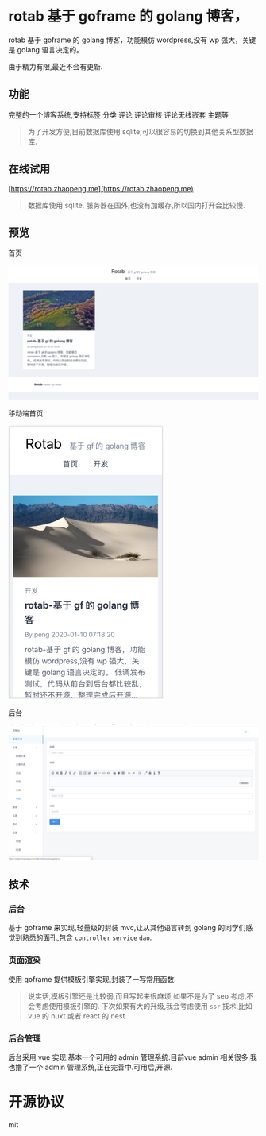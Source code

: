 # rotab 基于 goframe 的 golang 博客，

rotab 基于 goframe 的 golang 博客，功能模仿 wordpress,没有 wp 强大，关键是 golang 语言决定的。

由于精力有限,最近不会有更新.

## 功能

完整的一个博客系统,支持标签 分类 评论 评论审核 评论无线嵌套 主题等


> 为了开发方便,目前数据库使用 sqlite,可以很容易的切换到其他关系型数据库.

## 在线试用

[https://rotab.zhaopeng.me](https://rotab.zhaopeng.me)

> 数据库使用 sqlite, 服务器在国外,也没有加缓存,所以国内打开会比较慢.

## 预览

首页

![首页](./docfile/index.png)

移动端首页

![移动端首页](./docfile/index-2.png)

后台

![后台](./docfile/admin-1.png)

## 技术

### 后台

基于 goframe 来实现,轻量级的封装 mvc,让从其他语言转到 golang 的同学们感觉到熟悉的面孔,包含 `controller` `service` `dao`.


### 页面渲染

使用 goframe 提供模板引擎实现,封装了一写常用函数.

> 说实话,模板引擎还是比较弱,而且写起来很麻烦,如果不是为了 seo 考虑,不会考虑使用模板引擎的.
> 下次如果有大的升级,我会考虑使用 `ssr` 技术,比如 vue 的 nuxt 或者 react 的 nest.

### 后台管理

后台采用 vue 实现,基本一个可用的 admin 管理系统.目前vue admin 相关很多,我也撸了一个 admin 管理系统,正在完善中.可用后,开源.

# 开源协议

mit
